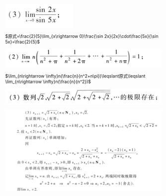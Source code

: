 ![](2022-10-24-19-04-38.png)

$原式=\frac{2}{5}\lim_{x\rightarrow 0}\frac{\sin 2x}{2x}\cdot\frac{5x}{\sin 5x}=\frac{2}{5}$

![](2022-10-24-19-21-24.png)

$\lim_{n\rightarrow \infty}n(\frac{n}{n^2+n\pi})\leqslant原式\leqslant \lim_{n\rightarrow \infty}n(\frac{n}{n^2})$

![](2022-10-24-19-24-08.png)

![](2022-10-24-19-31-09.png)

